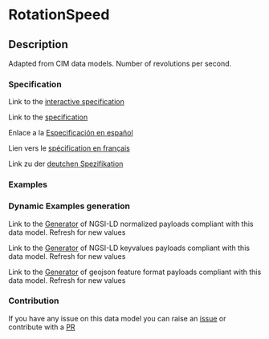 # RotationSpeed

## Description 

Adapted from CIM data models. Number of revolutions per second.
### Specification

Link to the [interactive specification](https://swagger.lab.fiware.org/?url=https://github.com/smart-data-models/dataModel.EnergyCIM/blob/master/RotationSpeed/swagger.yaml)

Link to the [specification](https://github.com/smart-data-models/dataModel.EnergyCIM/blob/master/RotationSpeed/doc/spec.md)

Enlace a la [Especificación en español](https://github.com/smart-data-models/dataModel.EnergyCIM/blob/master/RotationSpeed/doc/spec_ES.md)

Lien vers le [spécification en français](https://github.com/smart-data-models/dataModel.EnergyCIM/blob/master/RotationSpeed/doc/spec_FR.md)

Link zu der [deutchen Spezifikation](https://github.com/smart-data-models/dataModel.EnergyCIM/blob/master/RotationSpeed/doc/spec_DE.md)
### Examples
### Dynamic Examples generation

Link to the [Generator](https://smartdatamodels.org/extra/ngsi-ld_generator_v0.92.php?schemaUrl=https://raw.githubusercontent.com/smart-data-models/dataModel.EnergyCIM/master/RotationSpeed/schema.json&email=info@smartdatamodels.org) of NGSI-LD normalized payloads compliant with this data model. Refresh for new values

Link to the [Generator](https://smartdatamodels.org/extra/ngsi-ld_generator_keyvalues_v0.92.php?schemaUrl=https://raw.githubusercontent.com/smart-data-models/dataModel.EnergyCIM/master/RotationSpeed/schema.json&email=info@smartdatamodels.org) of NGSI-LD keyvalues payloads compliant with this data model. Refresh for new values

Link to the [Generator](https://smartdatamodels.org/extra/geojson_features_generator_v1.0.php?schemaUrl=https://raw.githubusercontent.com/smart-data-models/dataModel.EnergyCIM/master/RotationSpeed/schema.json&email=info@smartdatamodels.org) of geojson feature format payloads compliant with this data model. Refresh for new values
### Contribution

 If you have any issue on this data model you can raise an [issue](https://github.com/smart-data-models/dataModel.EnergyCIM/issues)  or contribute with a [PR](https://github.com/smart-data-models/dataModel.EnergyCIM/pulls)